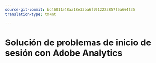 ```yaml
---
source-git-commit: bc46011a48aa18e33ba6f1912223857f5a664f35
translation-type: tm+mt

---
```

<!-- To do: Migrate existing content from https://helpx.adobe.com/analytics/kb/unable-to-login-into-adobe-analytics.html -->

# Solución de problemas de inicio de sesión con Adobe Analytics
